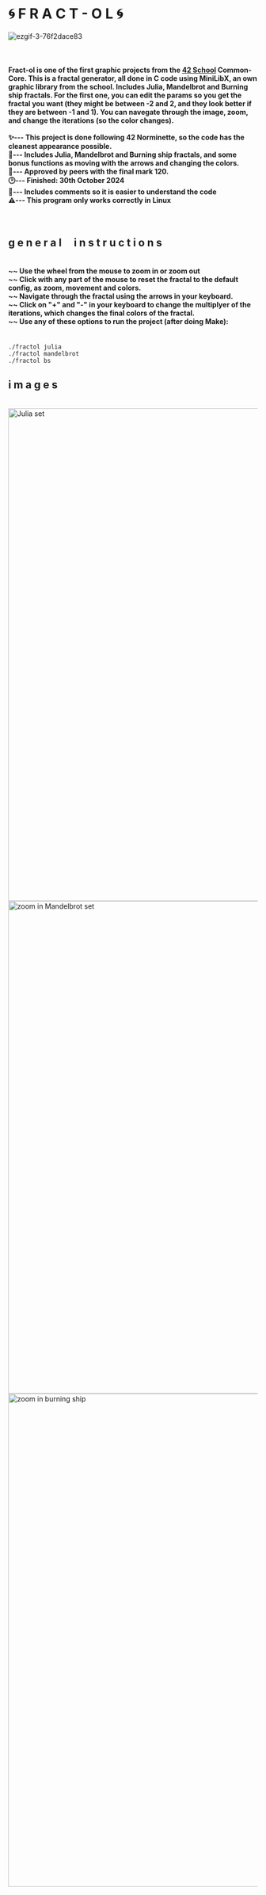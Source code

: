 <h1>🌀 F R A C T - O L 🌀</h1>

![ezgif-3-76f2dace83](https://github.com/user-attachments/assets/b0739a0a-19e0-4ece-9a33-d99adc31246d)


<br><h4>Fract-ol is one of the first graphic projects from the <a href="https://www.42madrid.com/">42 School</a> Common-Core. This is a fractal generator, all done in C code using MiniLibX, an own graphic library from the school. Includes Julia, Mandelbrot and Burning ship fractals. For the first one, you can edit the params so you get the fractal you want (they might be between -2 and 2, and they look better if they are between -1 and 1). You can navegate through the image, zoom, and change the iterations (so the color changes).<br>
<br>✨--- This project is done following 42 Norminette, so the code has the cleanest appearance possible.
<br>🎈--- Includes Julia, Mandelbrot and Burning ship fractals, and some bonus functions as moving with the arrows and changing the colors.
<br>🎯--- Approved by peers with the final mark <b>120</b>.
<br>🕑--- Finished: 30th October 2024
<br>📜--- Includes comments so it is easier to understand the code
<br>⚠️--- This program only works correctly in Linux<br>
</h4><br>
<h2>g e n e r a l &#160 &#160 i n s t r u c t i o n s</h2>
<h4><br>~~ Use the wheel from the mouse to zoom in or zoom out
<br>~~ Click with any part of the mouse to reset the fractal to the default config, as zoom, movement and colors.
<br>~~ Navigate through the fractal using the arrows in your keyboard.
<br>~~ Click on "+" and "-" in your keyboard to change the multiplyer of the iterations, which changes the final colors of the fractal.
<br>~~ Use any of these options to run the project (after doing Make):</h4>
<br><code>./fractol julia</code>
<br><code>./fractol mandelbrot</code>
<br><code>./fractol bs</code>
<h2>i m a g e s</h2>
<br>
<img width="995" alt="Julia set" src="https://github.com/user-attachments/assets/2957d376-3818-4b99-b0f3-6972fa069b9e">
<img width="995" alt="zoom in Mandelbrot set" src="https://github.com/user-attachments/assets/a3049861-2fb2-4c2c-8780-3115a130263b">
<img width="996" alt="zoom in burning ship" src="https://github.com/user-attachments/assets/4f1a7c92-247e-4f4a-b786-f6a9396d6861">


